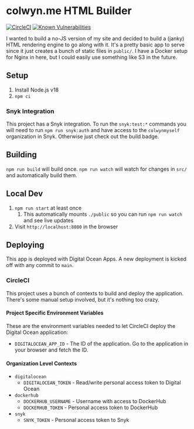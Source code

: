# colwyn.me HTML Builder

[![CircleCI](https://circleci.com/gh/colwynmyself/colwyn.me.svg?style=svg)](https://circleci.com/gh/colwynmyself/colwyn.me)
[![Known Vulnerabilities](https://snyk.io/test/github/colwynmyself/colwyn.me/badge.svg)](https://snyk.io/test/github/colwynmyself/colwyn.me)

I wanted to build a no-JS version of my site and decided to build a (janky) HTML rendering engine to go along with it.
It's a pretty basic app to serve since it just creates a bunch of static files in `public/`. I have a Docker setup for
Nginx in here, but I could easily use something like S3 in the future.

## Setup

1. Install Node.js v18
2. `npm ci`

### Snyk Integration

This project has a Snyk integration. To run the `snyk:test:*` commands you will need to run `npm run snyk:auth` and have
access to the `colwynmyself` organization in Snyk. Otherwise just check out the build badge.

## Building

`npm run build` will build once. `npm run watch` will watch for changes in `src/` and automatically build them.

## Local Dev

1. `npm run start` at least once
   1. This automatically mounts `./public` so you can run `npm run watch` and see live updates
2. Visit `http://localhost:8080` in the browser

## Deploying

This app is deployed with Digital Ocean Apps. A new deployment is kicked off with any commit to `main`.

### CircleCI

This project uses a bunch of contexts to build and deploy the application. There's some manual setup involved, but it's
nothing too crazy.

#### Project Specific Environment Variables

These are the environment variables needed to let CircleCI deploy the Digital Ocean application:

* `DIGITALOCEAN_APP_ID` - The ID of the application. Go to the application in your browser and fetch the ID.

#### Organization Level Contexts

* `digitalocean`
  * `DIGITALOCEAN_TOKEN` - Read/write personal access token to Digital Ocean
* `dockerhub`
  * `DOCKERHUB_USERNAME` - Username with access to DockerHub
  * `DOCKERHUB_TOKEN` - Personal access token to DockerHub
* `snyk`
  * `SNYK_TOKEN` - Personal access token to Snyk
